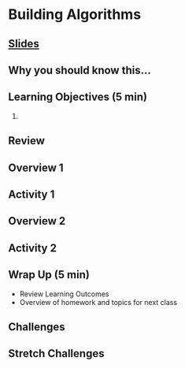 # Building Algorithms

## [Slides](https://docs.google.com/presentation/d/1Es9S3nnTC3FFewvqmi6D-p41gpV1F6UmUR60-Plf-mg/edit?usp=sharing)

## Why you should know this...



## Learning Objectives (5 min)

1.

## Review

## Overview 1


## Activity 1

## Overview 2

## Activity 2

## Wrap Up (5 min)

- Review Learning Outcomes
- Overview of homework and topics for next class

## Challenges


## Stretch Challenges
